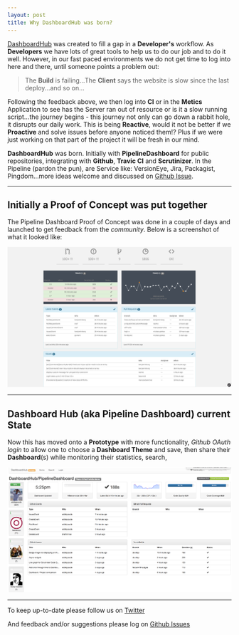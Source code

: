 ```yaml
---
layout: post
title: Why DashboardHub was born?
---
```


[DashboardHub](http://dashboardhub.io) was created to fill a gap in a **Developer's** workflow. As **Developers** we have lots of great tools to help us to do our job and to do it well. However, in our fast paced environments we do not get time to log into here and there, until someone points a problem out:

  > The **Build** is failing...The **Client** says the website is slow since the last deploy...and so on...
  
Following the feedback above, we then log into **CI** or in the **Metics** Application to see has the Server ran out of resource or is it a slow running script...the journey begins - this journey not only can go down a rabbit hole, it disrupts our daily work. This is being **Reactive**, would it not be better if we **Proactive** and solve issues before anyone noticed them!? Plus if we were just working on that part of the project it will be fresh in our mind.

**DashboardHub** was born. Initially with **PipelineDashboard** for public repositories, integrating with **Github**, **Travic CI** and **Scrutinizer**. In the Pipeline (pardon the pun), are Service like: VersionEye, Jira, Packagist, Pingdom...more ideas welcome and discussed on [Github Issue](https://github.com/DashboardHub/PipelineDashboard/issues/11).

---

## Initially a Proof of Concept was put together

The Pipeline Dashboard Proof of Concept was done in a couple of days and launched to get feedback from the *community*. Below is a screenshot of what it looked like:

![Proof of Concept Dashboard](assets/screenshots/proof-of-concept.png)

---

## Dashboard Hub (aka Pipeline Dashboard) current State

Now this has moved onto a **Prototype** with more functionality, *Github OAuth login* to allow one to choose a **Dashboard Theme** and save, then share their **Dashboard**(s) while monitoring their statistics, search,

![Prototype of Concept Dashboard](assets/screenshots/prototype.png)

---

To keep up-to-date please follow us on [Twitter](https://twitter.com/dashboardhub)

And feedback and/or suggestions please log on [Github Issues](https://github.com/DashboardHub/PipelineDashboard/issues)

